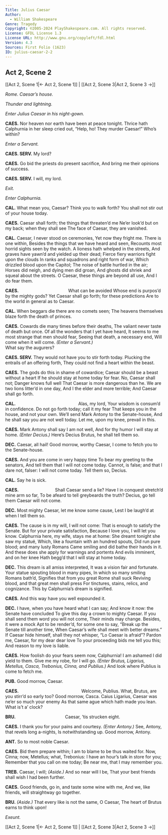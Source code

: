 ```yaml
---
Title: Julius Caesar
Author: 
  - William Shakespeare
Genre: Tragedy
Copyright: ©2005-2024 PlayShakespeare.com. All rights reserved.
License: GFDL License 1.3
License URL: http://www.gnu.org/copyleft/fdl.html
Version: 4.3
Sources: First Folio (1623)
ID: julius-caesar-2-2
---
```


## Act 2, Scene 2
[[Act 2, Scene 1|← Act 2, Scene 1]] | [[Act 2, Scene 3|Act 2, Scene 3 →]]

*Rome. Caesar’s house.*

*Thunder and lightning.*

*Enter Julius Caesar in his night-gown.*

**CAES.**
Nor heaven nor earth have been at peace tonight.
Thrice hath Calphurnia in her sleep cried out,
“Help, ho! They murder Caesar!” Who’s within?

*Enter a Servant.*

**CAES. SERV.**
My lord?

**CAES.**
Go bid the priests do present sacrifice,
And bring me their opinions of success.

**CAES. SERV.**
I will, my lord.

*Exit.*

*Enter Calphurnia.*

**CAL.**
What mean you, Caesar? Think you to walk forth?
You shall not stir out of your house today.

**CAES.**
Caesar shall forth; the things that threaten’d me
Ne’er look’d but on my back; when they shall see
The face of Caesar, they are vanished.

**CAL.**
Caesar, I never stood on ceremonies,
Yet now they fright me. There is one within,
Besides the things that we have heard and seen,
Recounts most horrid sights seen by the watch.
A lioness hath whelped in the streets,
And graves have yawn’d and yielded up their dead;
Fierce fiery warriors fight upon the clouds
In ranks and squadrons and right form of war,
Which drizzled blood upon the Capitol;
The noise of battle hurtled in the air;
Horses did neigh, and dying men did groan,
And ghosts did shriek and squeal about the streets.
O Caesar, these things are beyond all use,
And I do fear them.

**CAES.**
           What can be avoided
Whose end is purpos’d by the mighty gods?
Yet Caesar shall go forth; for these predictions
Are to the world in general as to Caesar.

**CAL.**
When beggars die there are no comets seen;
The heavens themselves blaze forth the death of princes.

**CAES.**
Cowards die many times before their deaths,
The valiant never taste of death but once.
Of all the wonders that I yet have heard,
It seems to me most strange that men should fear,
Seeing that death, a necessary end,
Will come when it will come.
*(Enter a Servant.)*
              What say the augurers?

**CAES. SERV.**
They would not have you to stir forth today.
Plucking the entrails of an offering forth,
They could not find a heart within the beast.

**CAES.**
The gods do this in shame of cowardice;
Caesar should be a beast without a heart
If he should stay at home today for fear.
No, Caesar shall not; Danger knows full well
That Caesar is more dangerous than he.
We are two lions litter’d in one day,
And I the elder and more terrible;
And Caesar shall go forth.

**CAL.**
              Alas, my lord,
Your wisdom is consum’d in confidence.
Do not go forth today; call it my fear
That keeps you in the house, and not your own.
We’ll send Mark Antony to the Senate-house,
And he shall say you are not well today.
Let me, upon my knee, prevail in this.

**CAES.**
Mark Antony shall say I am not well,
And for thy humor I will stay at home.
*(Enter Decius.)*
Here’s Decius Brutus, he shall tell them so.

**DEC.**
Caesar, all hail! Good morrow, worthy Caesar,
I come to fetch you to the Senate-house.

**CAES.**
And you are come in very happy time
To bear my greeting to the senators,
And tell them that I will not come today.
Cannot, is false; and that I dare not, falser:
I will not come today. Tell them so, Decius.

**CAL.**
Say he is sick.

**CAES.**
        Shall Caesar send a lie?
Have I in conquest stretch’d mine arm so far,
To be afeard to tell greybeards the truth?
Decius, go tell them Caesar will not come.

**DEC.**
Most mighty Caesar, let me know some cause,
Lest I be laugh’d at when I tell them so.

**CAES.**
The cause is in my will, I will not come:
That is enough to satisfy the Senate.
But for your private satisfaction,
Because I love you, I will let you know.
Calphurnia here, my wife, stays me at home:
She dreamt tonight she saw my statuë,
Which, like a fountain with an hundred spouts,
Did run pure blood; and many lusty Romans
Came smiling and did bathe their hands in it.
And these does she apply for warnings and portents
And evils imminent, and on her knee
Hath begg’d that I will stay at home today.

**DEC.**
This dream is all amiss interpreted,
It was a vision fair and fortunate.
Your statue spouting blood in many pipes,
In which so many smiling Romans bath’d,
Signifies that from you great Rome shall suck
Reviving blood, and that great men shall press
For tinctures, stains, relics, and cognizance.
This by Calphurnia’s dream is signified.

**CAES.**
And this way have you well expounded it.

**DEC.**
I have, when you have heard what I can say;
And know it now: the Senate have concluded
To give this day a crown to mighty Caesar.
If you shall send them word you will not come,
Their minds may change. Besides, it were a mock
Apt to be render’d, for some one to say,
“Break up the Senate till another time,
When Caesar’s wife shall meet with better dreams.”
If Caesar hide himself, shall they not whisper,
“Lo Caesar is afraid”?
Pardon me, Caesar, for my dear dear love
To your proceeding bids me tell you this;
And reason to my love is liable.

**CAES.**
How foolish do your fears seem now, Calphurnia!
I am ashamed I did yield to them.
Give me my robe, for I will go.
*(Enter Brutus, Ligarius, Metellus, Casca, Trebonius, Cinna, and Publius.)*
And look where Publius is come to fetch me.

**PUB.**
Good morrow, Caesar.

**CAES.**
              Welcome, Publius.
What, Brutus, are you stirr’d so early too?
Good morrow, Casca. Caius Ligarius,
Caesar was ne’er so much your enemy
As that same ague which hath made you lean.
What is’t a’ clock?

**BRU.**
           Caesar, ’tis strucken eight.

**CAES.**
I thank you for your pains and courtesy.
*(Enter Antony.)*
See, Antony, that revels long a-nights,
Is notwithstanding up. Good morrow, Antony.

**ANT.**
So to most noble Caesar.

**CAES.**
Bid them prepare within;
I am to blame to be thus waited for.
Now, Cinna; now, Metellus; what, Trebonius:
I have an hour’s talk in store for you;
Remember that you call on me today;
Be near me, that I may remember you.

**TREB.**
Caesar, I will;
*(Aside.)*
And so near will I be,
That your best friends shall wish I had been further.

**CAES.**
Good friends, go in, and taste some wine with me,
And we, like friends, will straightway go together.

**BRU.**
*(Aside.)*
That every like is not the same, O Caesar,
The heart of Brutus earns to think upon!

*Exeunt.*

[[Act 2, Scene 1|← Act 2, Scene 1]] | [[Act 2, Scene 3|Act 2, Scene 3 →]]